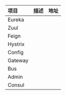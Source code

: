 | 项目 | 描述 | 地址 |
| :--- | :--- | :--- |
| Eureka |  |  |
| Zuul |  |  |
| Feign |  |  |
| Hystrix |  |  |
| Config |  |  |
| Gateway |  |  |
| Bus |  |  |
| Admin |  |  |
| Consul |  |  |




